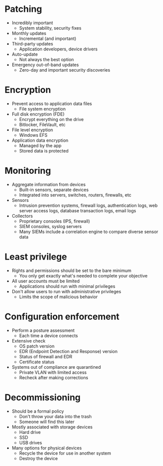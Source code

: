 # Patching
- Incredibly important
	- System stability, security fixes
- Monthly updates
	- Incremental (and important)
- Third-party updates
	- Application developers, device drivers
- Auto-update
	- Not always the best option
- Emergency out-of-band updates
	- Zero-day and important security discoveries
# Encryption
- Prevent access to application data files
	- File system encryption
- Full disk encryption (FDE)
	- Encrypt everything on the drive
	- Bitlocker, FileVault, etc
- File level encryption
	- Windows EFS
- Application data encryption
	- Managed by the app
	- Stored data is protected
# Monitoring
- Aggregate information from devices
	- Built-in sensors, separate devices
	- Integrated into servers, switches, routers, firewalls, etc
- Sensors
	- Intrusion prevention systems, firewall logs, authentication logs, web server access logs, database transaction logs, email logs
- Collectors
	- Proprietary consoles (IPS, firewall)
	- SIEM consoles, syslog servers
	- Many SIEMs include a correlation engine to compare diverse sensor data
# Least privilege
- Rights and permissions should be set to the bare minimum
	- You only get exactly what's needed to complete your objective
- All user accounts must be limited
	- Applications should run with minimal privileges
- Don't allow users to run with administrative privileges
	- Limits the scope of malicious behavior
# Configuration enforcement
- Perform a posture assessment
	- Each time a device connects
- Extensive check
	- OS patch version
	- EDR (Endpoint Detection and Response) version
	- Status of firewall and EDR
	- Certificate status
- Systems out of compliance are quarantined
	- Private VLAN with limited access
	- Recheck after making corrections
# Decommissioning
- Should be a formal policy
	- Don't throw your data into the trash
	- Someone will find this later
- Mostly associated with storage devices
	- Hard drive
	- SSD
	- USB drives
- Many options for physical devices
	- Recycle the device for use in another system
	- Destroy the device